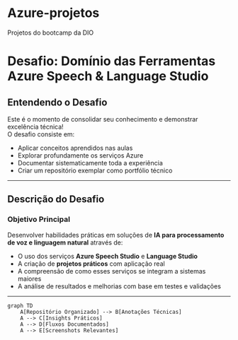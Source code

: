 # Azure-projetos
Projetos do bootcamp da DIO

#  Desafio: Domínio das Ferramentas Azure Speech & Language Studio

## Entendendo o Desafio

Este é o momento de consolidar seu conhecimento e demonstrar excelência técnica!  
O desafio consiste em:

-  Aplicar conceitos aprendidos nas aulas  
-  Explorar profundamente os serviços Azure  
-  Documentar sistematicamente toda a experiência  
-  Criar um repositório exemplar como portfólio técnico  

---

##  Descrição do Desafio

###  Objetivo Principal

Desenvolver habilidades práticas em soluções de **IA para processamento de voz e linguagem natural** através de:

- O uso dos serviços **Azure Speech Studio** e **Language Studio**
- A criação de **projetos práticos** com aplicação real
- A compreensão de como esses serviços se integram a sistemas maiores
- A análise de resultados e melhorias com base em testes e validações

---

```mermaid
graph TD
    A[Repositório Organizado] --> B[Anotações Técnicas]
    A --> C[Insights Práticos]
    A --> D[Fluxos Documentados]
    A --> E[Screenshots Relevantes]
